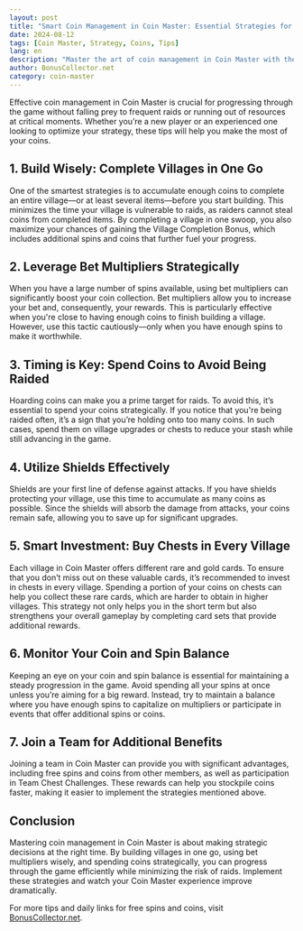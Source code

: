```yaml
---
layout: post
title: "Smart Coin Management in Coin Master: Essential Strategies for Success"
date: 2024-08-12
tags: [Coin Master, Strategy, Coins, Tips]
lang: en
description: "Master the art of coin management in Coin Master with these essential strategies to optimize your gameplay and build your villages efficiently."
author: BonusCollector.net
category: coin-master
---
```


Effective coin management in Coin Master is crucial for progressing through the game without falling prey to frequent raids or running out of resources at critical moments. Whether you’re a new player or an experienced one looking to optimize your strategy, these tips will help you make the most of your coins.

## 1. **Build Wisely: Complete Villages in One Go**
One of the smartest strategies is to accumulate enough coins to complete an entire village—or at least several items—before you start building. This minimizes the time your village is vulnerable to raids, as raiders cannot steal coins from completed items. By completing a village in one swoop, you also maximize your chances of gaining the Village Completion Bonus, which includes additional spins and coins that further fuel your progress.

## 2. **Leverage Bet Multipliers Strategically**
When you have a large number of spins available, using bet multipliers can significantly boost your coin collection. Bet multipliers allow you to increase your bet and, consequently, your rewards. This is particularly effective when you're close to having enough coins to finish building a village. However, use this tactic cautiously—only when you have enough spins to make it worthwhile.

## 3. **Timing is Key: Spend Coins to Avoid Being Raided**
Hoarding coins can make you a prime target for raids. To avoid this, it’s essential to spend your coins strategically. If you notice that you're being raided often, it’s a sign that you’re holding onto too many coins. In such cases, spend them on village upgrades or chests to reduce your stash while still advancing in the game.

## 4. **Utilize Shields Effectively**
Shields are your first line of defense against attacks. If you have shields protecting your village, use this time to accumulate as many coins as possible. Since the shields will absorb the damage from attacks, your coins remain safe, allowing you to save up for significant upgrades.

## 5. **Smart Investment: Buy Chests in Every Village**
Each village in Coin Master offers different rare and gold cards. To ensure that you don’t miss out on these valuable cards, it’s recommended to invest in chests in every village. Spending a portion of your coins on chests can help you collect these rare cards, which are harder to obtain in higher villages. This strategy not only helps you in the short term but also strengthens your overall gameplay by completing card sets that provide additional rewards.

## 6. **Monitor Your Coin and Spin Balance**
Keeping an eye on your coin and spin balance is essential for maintaining a steady progression in the game. Avoid spending all your spins at once unless you’re aiming for a big reward. Instead, try to maintain a balance where you have enough spins to capitalize on multipliers or participate in events that offer additional spins or coins.

## 7. **Join a Team for Additional Benefits**
Joining a team in Coin Master can provide you with significant advantages, including free spins and coins from other members, as well as participation in Team Chest Challenges. These rewards can help you stockpile coins faster, making it easier to implement the strategies mentioned above.

## Conclusion
Mastering coin management in Coin Master is about making strategic decisions at the right time. By building villages in one go, using bet multipliers wisely, and spending coins strategically, you can progress through the game efficiently while minimizing the risk of raids. Implement these strategies and watch your Coin Master experience improve dramatically.

For more tips and daily links for free spins and coins, visit [BonusCollector.net](https://bonuscollector.net/coin-master-free-spins/).